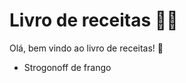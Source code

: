 # Livro de receitas :man_cook:

Olá, bem vindo ao livro de receitas! :wave:

- Strogonoff de frango
